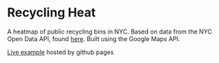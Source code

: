 # Recycling Heat

A heatmap of public recycling bins in NYC. Based on data from the NYC Open Data API, found [here](https://data.cityofnewyork.us/Environment/Public-Recycling-Bins/sxx4-xhzg). Built using the Google Maps API. 

[Live example](http://ipc103.github.io/recycling-heat/) hosted by github pages 